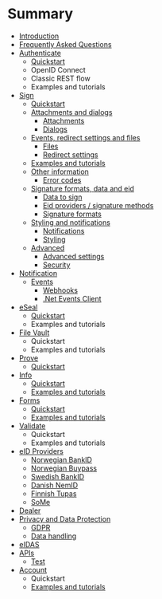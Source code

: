 # Summary

* [Introduction](README.md)
* [Frequently Asked Questions](faq/README.md)
* [Authenticate](identification/README.md)
  * [Quickstart](identification/quickstart.md)
  * OpenID Connect
  * Classic REST flow
  * Examples and tutorials
* [Sign](signature/README.md)
  * [Quickstart](signature/get-started.md)
  * [Attachments and dialogs](signature/attachments-and-dialogs.md)
    * [Attachments](signature/attachments-and-dialogs/attachments.md)
    * [Dialogs](signature/attachments-and-dialogs/dialogs.md)
  * [Events, redirect settings and files ](signature/events-and-files.md)
    * [Files](signature/events-and-files/files.md)
    * [Redirect settings](/signature/events-and-files/redirect-settings.md#redirect-settings)
  * [Examples and tutorials](/signature/other-information.md#other-information)
  * [Other information](signature/other-information.md)
    * [Error codes](/signature/error-codes.md#error-codes)
  * [Signature formats, data and eid](/signature/signature-formats-and-data-to-sign.md#signature-formats-data-and-eid)
    * [Data to sign](signature/data-to-sign.md)
    * [Eid providers / signature methods](signature/eid-providers.md)
    * [Signature formats](signature/signature-formats.md)
  * [Styling and notifications](signature/styling-and-notifications.md)
    * [Notifications](signature/styling-and-notifications/notifications.md)
    * [Styling](signature/styling-and-notifications/styling.md)
  * [Advanced](signature/advanced.md)
    * [Advanced settings](signature/advanced-settings.md)
    * [Security](signature/security.md)
* [Notification](notification/README.md)
  * [Events](notification/events/README.md)
    * [Webhooks](notification/events/webhooks.md)
    * [.Net Events Client](notification/events/net-events-client.md)
* [eSeal](eseal/README.md)
  * [Quickstart](eseal/quickstart.md)
  * Examples and tutorials
* [File Vault](file-vault.md)
  * Quickstart
  * Examples and tutorials
* [Prove](audit-log/README.md)
  * [Quickstart](audit-log/quickstart.md)
* [Info](extra-information/README.md)
  * [Quickstart](extra-information/quickstart.md)
  * [Examples and tutorials](extra-information/examples-and-tutorials.md)
* [Forms](forms/README.md)
  * [Quickstart](forms/quickstart.md)
  * [Examples and tutorials](forms/examples-and-tutorials.md)
* [Validate](validation/README.md)
  * Quickstart
  * Examples and tutorials
* [eID Providers](eid-providers/README.md)
  * [Norwegian BankID](eid-providers/norwegian-bankid.md)
  * [Norwegian Buypass](eid-providers/buypass.md)
  * [Swedish BankID](eid-providers/swedish-bankid.md)
  * [Danish NemID](eid-providers/nemid.md)
  * [Finnish Tupas](eid-providers/tupas.md)
  * [SoMe](eid-providers/some.md)
* [Dealer](dealer/README.md)
* [Privacy and Data Protection](GDPR/README.md)
  * [GDPR](GDPR/gdpr.md)
  * [Data handling](data-handling.md)
* [eIDAS](eidas.md)
* [APIs](apis.md)
  * [Test](apis/test.md)
* [Account](account/README.md)
  * Quickstart
  * [Examples and tutorials](account/examples-and-tutorials.md)

